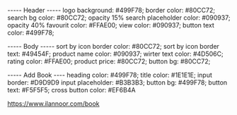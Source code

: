 ----- Header -----
logo background: #499F78;
border color: #80CC72;
search bg color: #80CC72; opacity 15%
search placeholder color: #090937; opacity 40%
favourit color: #FFAE00;
view color: #090937;
button text color: #499F78;

----- Body -----
sort by icon border color: #80CC72;
sort by icon border text: #49454F;
product name color: #090937;
wirter text color: #4D506C;
rating color: #FFAE00;
product price: #80CC72;
button bg: #80CC72;

----- Add Book ----
heading color: #499F78;
title color: #1E1E1E;
input border: #D9D9D9
input placeholder: #B3B3B3;
button bg: #499F78;
button text:  #F5F5F5;
cross button color: #EF6B4A

https://www.ilannoor.com/book













